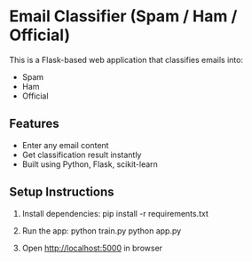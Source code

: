 # Email Classifier (Spam / Ham / Official)

This is a Flask-based web application that classifies emails into:
- Spam
- Ham
- Official

## Features

- Enter any email content
- Get classification result instantly
- Built using Python, Flask, scikit-learn

## Setup Instructions

1. Install dependencies:
pip install -r requirements.txt
2. Run the app:
python train.py
python app.py

3. Open [http://localhost:5000](http://localhost:5000) in browser
